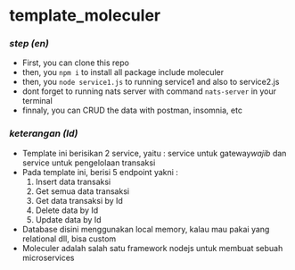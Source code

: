 # template_moleculer

### *step (en)*

- First, you can clone this repo
- then, you `npm i` to install all package include moleculer
- then, you `node service1.js` to running service1 and also to service2.js
- dont forget to running nats server with command `nats-server` in your terminal 
- finnaly, you can CRUD the data with postman, insomnia, etc

### *keterangan (Id)*

- Template ini berisikan 2 service, yaitu : service untuk gateway*wajib* dan service untuk pengelolaan transaksi
- Pada template ini, berisi 5 endpoint yakni : 
  1. Insert data transaksi
  2. Get semua data transaksi
  3. Get data transaksi by Id
  4. Delete data by Id
  5. Update data by Id
- Database disini menggunakan local memory, kalau mau pakai yang relational dll, bisa custom
- Moleculer adalah salah satu framework nodejs untuk membuat sebuah microservices


